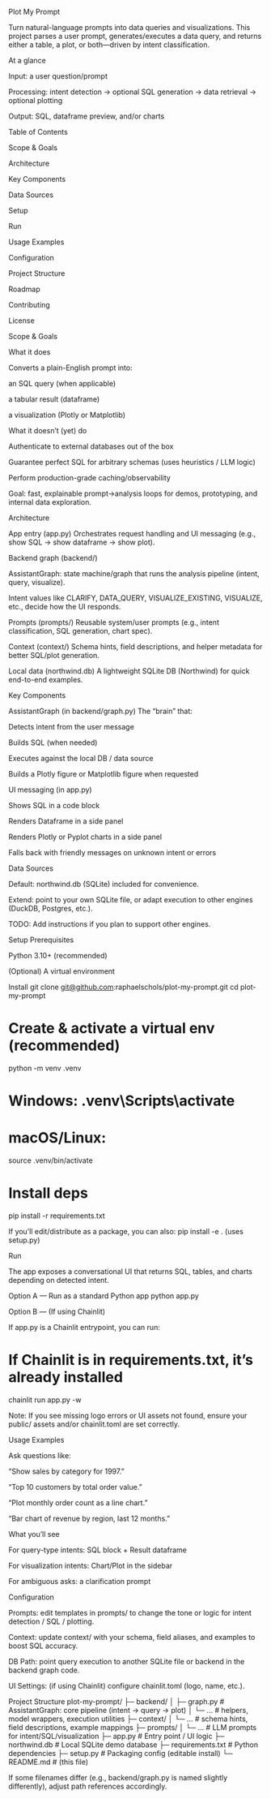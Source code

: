 Plot My Prompt

Turn natural-language prompts into data queries and visualizations.
This project parses a user prompt, generates/executes a data query, and returns either a table, a plot, or both—driven by intent classification.

At a glance

Input: a user question/prompt

Processing: intent detection → optional SQL generation → data retrieval → optional plotting

Output: SQL, dataframe preview, and/or charts

Table of Contents

Scope & Goals

Architecture

Key Components

Data Sources

Setup

Run

Usage Examples

Configuration

Project Structure

Roadmap

Contributing

License

Scope & Goals

What it does

Converts a plain-English prompt into:

an SQL query (when applicable)

a tabular result (dataframe)

a visualization (Plotly or Matplotlib)

What it doesn’t (yet) do

Authenticate to external databases out of the box

Guarantee perfect SQL for arbitrary schemas (uses heuristics / LLM logic)

Perform production-grade caching/observability

Goal: fast, explainable prompt→analysis loops for demos, prototyping, and internal data exploration.

Architecture

App entry (app.py)
Orchestrates request handling and UI messaging (e.g., show SQL → show dataframe → show plot).

Backend graph (backend/)

AssistantGraph: state machine/graph that runs the analysis pipeline (intent, query, visualize).

Intent values like CLARIFY, DATA_QUERY, VISUALIZE_EXISTING, VISUALIZE, etc., decide how the UI responds.

Prompts (prompts/)
Reusable system/user prompts (e.g., intent classification, SQL generation, chart spec).

Context (context/)
Schema hints, field descriptions, and helper metadata for better SQL/plot generation.

Local data (northwind.db)
A lightweight SQLite DB (Northwind) for quick end-to-end examples.

Key Components

AssistantGraph (in backend/graph.py)
The “brain” that:

Detects intent from the user message

Builds SQL (when needed)

Executes against the local DB / data source

Builds a Plotly figure or Matplotlib figure when requested

UI messaging (in app.py)

Shows SQL in a code block

Renders Dataframe in a side panel

Renders Plotly or Pyplot charts in a side panel

Falls back with friendly messages on unknown intent or errors

Data Sources

Default: northwind.db (SQLite) included for convenience.

Extend: point to your own SQLite file, or adapt execution to other engines (DuckDB, Postgres, etc.).

TODO: Add instructions if you plan to support other engines.

Setup
Prerequisites

Python 3.10+ (recommended)

(Optional) A virtual environment

Install
git clone git@github.com:raphaelschols/plot-my-prompt.git
cd plot-my-prompt

# Create & activate a virtual env (recommended)
python -m venv .venv
# Windows: .venv\Scripts\activate
# macOS/Linux:
source .venv/bin/activate

# Install deps
pip install -r requirements.txt


If you’ll edit/distribute as a package, you can also:
pip install -e . (uses setup.py)

Run

The app exposes a conversational UI that returns SQL, tables, and charts depending on detected intent.

Option A — Run as a standard Python app
python app.py

Option B — (If using Chainlit)

If app.py is a Chainlit entrypoint, you can run:

# If Chainlit is in requirements.txt, it’s already installed
chainlit run app.py -w


Note: If you see missing logo errors or UI assets not found, ensure your public/ assets and/or chainlit.toml are set correctly.

Usage Examples

Ask questions like:

“Show sales by category for 1997.”

“Top 10 customers by total order value.”

“Plot monthly order count as a line chart.”

“Bar chart of revenue by region, last 12 months.”

What you’ll see

For query-type intents: SQL block + Result dataframe

For visualization intents: Chart/Plot in the sidebar

For ambiguous asks: a clarification prompt

Configuration

Prompts: edit templates in prompts/ to change the tone or logic for intent detection / SQL / plotting.

Context: update context/ with your schema, field aliases, and examples to boost SQL accuracy.

DB Path: point query execution to another SQLite file or backend in the backend graph code.

UI Settings: (if using Chainlit) configure chainlit.toml (logo, name, etc.).

Project Structure
plot-my-prompt/
├─ backend/
│  ├─ graph.py                 # AssistantGraph: core pipeline (intent → query → plot)
│  └─ ...                      # helpers, model wrappers, execution utilities
├─ context/
│  └─ ...                      # schema hints, field descriptions, example mappings
├─ prompts/
│  └─ ...                      # LLM prompts for intent/SQL/visualization
├─ app.py                      # Entry point / UI logic
├─ northwind.db                # Local SQLite demo database
├─ requirements.txt            # Python dependencies
├─ setup.py                    # Packaging config (editable install)
└─ README.md                   # (this file)


If some filenames differ (e.g., backend/graph.py is named slightly differently), adjust path references accordingly.
